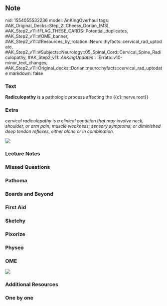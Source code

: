 ## Note
nid: 1554055532236
model: AnKingOverhaul
tags: #AK_Original_Decks::Step_2::Cheesy_Dorian_(M3), #AK_Step2_v11::!FLAG_THESE_CARDS::Potential_duplicates, #AK_Step2_v11::#OME_banner, #AK_Step2_v11::#Resources_by_rotation::Neuro::hyfacts::cervical_rad_uptodate, #AK_Step2_v11::#Subjects::Neurology::05_Spinal_Cord::Cervical_Spine_Radiculopathy, #AK_Step2_v11::$AnKingUpdates::$Errata::v10-minor_text_changes, #AK_Step2_v11::Original_decks::Dorian::neuro::hyfacts::cervical_rad_uptodate
markdown: false

### Text
<b>Radiculopathy</b> is a pathologic process affecting the
{{c1::nerve root}}

### Extra
<i>cervical radiculopathy is a clinical condition that may involve
neck, shoulder, or arm pain; muscle weakness; sensory symptoms; or
diminished deep tendon reflexes, either alone or in
combination.</i>
<div><img src="paste-2408712148877313.jpg"></div>

### Lecture Notes


### Missed Questions


### Pathoma


### Boards and Beyond


### First Aid


### Sketchy


### Pixorize


### Physeo


### OME
<div class="ome-widget">
  <a href="https://onlinemeded.org?ref=anki"><img src=
  "_OME_AnkiFlashcards_General_3.png"></a>
</div>

### Additional Resources


### One by one

